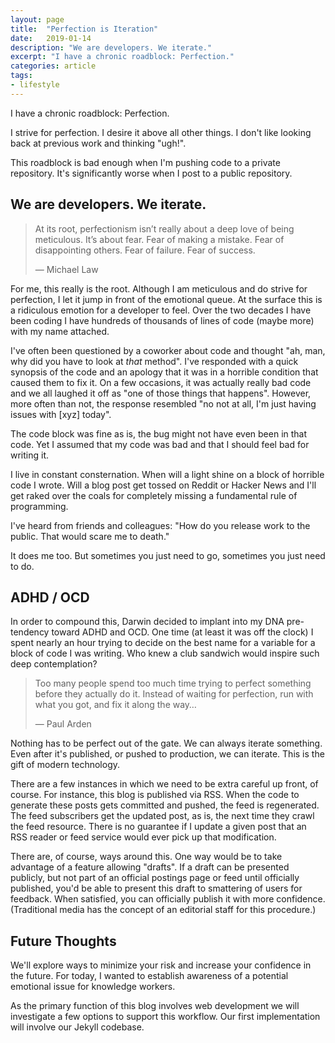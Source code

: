 ```yaml
---
layout: page
title:  "Perfection is Iteration"
date:   2019-01-14
description: "We are developers. We iterate."
excerpt: "I have a chronic roadblock: Perfection."
categories: article
tags:
- lifestyle
---
```


I have a chronic roadblock: Perfection.

I strive for perfection. I desire it above all other things. I don't like looking back at previous work and thinking "ugh!".

This roadblock is bad enough when I'm pushing code to a private repository. It's significantly worse when I post to a public repository.

## We are developers. We iterate.

> At its root, perfectionism isn’t really about a deep love of being meticulous. It’s about fear. Fear of making a mistake. Fear of disappointing others. Fear of failure. Fear of success.
>
> ― Michael Law

For me, this really is the root. Although I am meticulous and do strive for perfection, I let it jump in front of the emotional queue. At the surface this is a ridiculous emotion for a developer to feel. Over the two decades I have been coding I have hundreds of thousands of lines of code (maybe more) with my name attached.

I've often been questioned by a coworker about code and thought "ah, man, why did you have to look at *that* method". I've responded with a quick synopsis of the code and an apology that it was in a horrible condition that caused them to fix it. On a few occasions, it was actually really bad code and we all laughed it off as "one of those things that happens". However, more often than not, the response resembled "no not at all, I'm just having issues with [xyz] today".

The code block was fine as is, the bug might not have even been in that code. Yet I assumed that my code was bad and that I should feel bad for writing it.

I live in constant consternation. When will a light shine on a block of horrible code I wrote. Will a blog post get tossed on Reddit or Hacker News and I'll get raked over the coals for completely missing a fundamental rule of programming.

I've heard from friends and colleagues: "How do you release work to the public. That would scare me to death."

It does me too. But sometimes you just need to go, sometimes you just need to do.

## ADHD / OCD

In order to compound this, Darwin decided to implant into my DNA pre-tendency toward ADHD and OCD. One time (at least it was off the clock) I spent nearly an hour trying to decide on the best name for a variable for a block of code I was writing. Who knew a club sandwich would inspire such deep contemplation?

> Too many people spend too much time trying to perfect something before they actually do it. Instead of waiting for perfection, run with what you got, and fix it along the way…
>
> ― Paul Arden

Nothing has to be perfect out of the gate. We can always iterate something. Even after it's published, or pushed to production, we can iterate. This is the gift of modern technology.

There are a few instances in which we need to be extra careful up front, of course. For instance, this blog is published via RSS. When the code to generate these posts gets committed and pushed, the feed is regenerated. The feed subscribers get the updated post, as is, the next time they crawl the feed resource. There is no guarantee if I update a given post that an RSS reader or feed service would ever pick up that modification.

There are, of course, ways around this. One way would be to take advantage of a feature allowing "drafts". If a draft can be presented publicly, but not part of an official postings page or feed until officially published, you'd be able to present this draft to smattering of users for feedback. When satisfied, you can officially publish it with more confidence. (Traditional media has the concept of an editorial staff for this procedure.)

## Future Thoughts

We'll explore ways to minimize your risk and increase your confidence in the future. For today, I wanted to establish awareness of a potential emotional issue for knowledge workers.

As the primary function of this blog involves web development we will investigate a few options to support this workflow. Our first implementation will involve our Jekyll codebase.